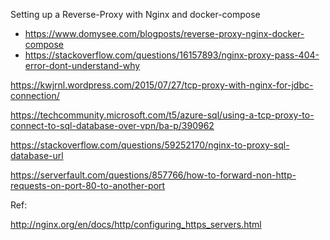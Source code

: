 Setting up a Reverse-Proxy with Nginx and docker-compose
 - https://www.domysee.com/blogposts/reverse-proxy-nginx-docker-compose
 - https://stackoverflow.com/questions/16157893/nginx-proxy-pass-404-error-dont-understand-why


https://kwjrnl.wordpress.com/2015/07/27/tcp-proxy-with-nginx-for-jdbc-connection/

https://techcommunity.microsoft.com/t5/azure-sql/using-a-tcp-proxy-to-connect-to-sql-database-over-vpn/ba-p/390962

https://stackoverflow.com/questions/59252170/nginx-to-proxy-sql-database-url

https://serverfault.com/questions/857766/how-to-forward-non-http-requests-on-port-80-to-another-port


Ref:

http://nginx.org/en/docs/http/configuring_https_servers.html


